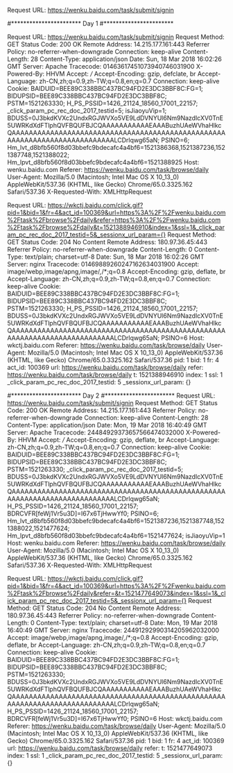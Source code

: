 Request URL: https://wenku.baidu.com/task/submit/signin

#***********************
Day 1
#***********************

Request URL: https://wenku.baidu.com/task/submit/signin
Request Method: GET
Status Code: 200 OK
Remote Address: 14.215.177.161:443
Referrer Policy: no-referrer-when-downgrade
Connection: keep-alive
Content-Length: 28
Content-Type: application/json
Date: Sun, 18 Mar 2018 16:02:26 GMT
Server: Apache
Tracecode: 01463617451073940746031900
X-Powered-By: HHVM
Accept: */*
Accept-Encoding: gzip, defclate, br
Accept-Language: zh-CN,zh;q=0.9,zh-TW;q=0.8,en;q=0.7
Connection: keep-alive
Cookie: BAIDUID=BEE89C338BBC437BC94FD2E3DC3BBF8C:FG=1; BIDUPSID=BEE89C338BBC437BC94FD2E3DC3BBF8C; PSTM=1521263330; H_PS_PSSID=1426_21124_18560_17001_22157; _click_param_pc_rec_doc_2017_testid=5; isJiaoyuVip=1; BDUSS=0J3bkdKVXc2UndxRGJWVXo5VE9LdDVNYUl6Nm9NazdlcXV0TnE5UWRKdXdFTlphQVFBQUFBJCQAAAAAAAAAAAEAAABuzhUAeWVhaHlkcQAAAAAAAAAAAAAAAAAAAAAAAAAAAAAAAAAAAAAAAAAAAAAAAAAAAAAAAAAAAAAAAAAAAAAAAAAAALCDrlqwg65aN; PSINO=6; Hm_lvt_d8bfb560f8d03bbefc9bdecafc4a4bf6=1521386368,1521387236,1521387748,1521388022; Hm_lpvt_d8bfb560f8d03bbefc9bdecafc4a4bf6=1521388925
Host: wenku.baidu.com
Referer: https://wenku.baidu.com/task/browse/daily
User-Agent: Mozilla/5.0 (Macintosh; Intel Mac OS X 10_13_0) AppleWebKit/537.36 (KHTML, like Gecko) Chrome/65.0.3325.162 Safari/537.36
X-Requested-With: XMLHttpRequest



Request URL: https://wkctj.baidu.com/click.gif?pid=1&bid=1&fr=4&act_id=100369&url=https%3A%2F%2Fwenku.baidu.com%2Ftask%2Fbrowse%2Fdaily&refer=https%3A%2F%2Fwenku.baidu.com%2Ftask%2Fbrowse%2Fdaily&t=1521388946910&index=1&ssl=1&_click_param_pc_rec_doc_2017_testid=5&_sessionx_url_param={}
Request Method: GET
Status Code: 204 No Content
Remote Address: 180.97.36.45:443
Referrer Policy: no-referrer-when-downgrade
Content-Length: 0
Content-Type: text/plain; charset=utf-8
Date: Sun, 18 Mar 2018 16:02:26 GMT
Server: nginx
Tracecode: 01469889260247162634031900
Accept: image/webp,image/apng,image/*,*/*;q=0.8
Accept-Encoding: gzip, deflate, br
Accept-Language: zh-CN,zh;q=0.9,zh-TW;q=0.8,en;q=0.7
Connection: keep-alive
Cookie: BAIDUID=BEE89C338BBC437BC94FD2E3DC3BBF8C:FG=1; BIDUPSID=BEE89C338BBC437BC94FD2E3DC3BBF8C; PSTM=1521263330; H_PS_PSSID=1426_21124_18560_17001_22157; BDUSS=0J3bkdKVXc2UndxRGJWVXo5VE9LdDVNYUl6Nm9NazdlcXV0TnE5UWRKdXdFTlphQVFBQUFBJCQAAAAAAAAAAAEAAABuzhUAeWVhaHlkcQAAAAAAAAAAAAAAAAAAAAAAAAAAAAAAAAAAAAAAAAAAAAAAAAAAAAAAAAAAAAAAAAAAAAAAAAAAALCDrlqwg65aN; PSINO=6
Host: wkctj.baidu.com
Referer: https://wenku.baidu.com/task/browse/daily
User-Agent: Mozilla/5.0 (Macintosh; Intel Mac OS X 10_13_0) AppleWebKit/537.36 (KHTML, like Gecko) Chrome/65.0.3325.162 Safari/537.36
pid: 1
bid: 1
fr: 4
act_id: 100369
url: https://wenku.baidu.com/task/browse/daily
refer: https://wenku.baidu.com/task/browse/daily
t: 1521388946910
index: 1
ssl: 1
_click_param_pc_rec_doc_2017_testid: 5
_sessionx_url_param: {}


#***********************
Day 2
#***********************
Request URL: https://wenku.baidu.com/task/submit/signin
Request Method: GET
Status Code: 200 OK
Remote Address: 14.215.177.161:443
Referrer Policy: no-referrer-when-downgrade
Connection: keep-alive
Content-Length: 28
Content-Type: application/json
Date: Mon, 19 Mar 2018 16:40:49 GMT
Server: Apache
Tracecode: 24484929373657566474032000
X-Powered-By: HHVM
Accept: */*
Accept-Encoding: gzip, deflate, br
Accept-Language: zh-CN,zh;q=0.9,zh-TW;q=0.8,en;q=0.7
Connection: keep-alive
Cookie: BAIDUID=BEE89C338BBC437BC94FD2E3DC3BBF8C:FG=1; BIDUPSID=BEE89C338BBC437BC94FD2E3DC3BBF8C; PSTM=1521263330; _click_param_pc_rec_doc_2017_testid=5; BDUSS=0J3bkdKVXc2UndxRGJWVXo5VE9LdDVNYUl6Nm9NazdlcXV0TnE5UWRKdXdFTlphQVFBQUFBJCQAAAAAAAAAAAEAAABuzhUAeWVhaHlkcQAAAAAAAAAAAAAAAAAAAAAAAAAAAAAAAAAAAAAAAAAAAAAAAAAAAAAAAAAAAAAAAAAAAAAAAAAAALCDrlqwg65aN; H_PS_PSSID=1426_21124_18560_17001_22157; BDRCVFR[feWj1Vr5u3D]=I67x6TjHwwYf0; PSINO=6; Hm_lvt_d8bfb560f8d03bbefc9bdecafc4a4bf6=1521387236,1521387748,1521388022,1521477624; Hm_lpvt_d8bfb560f8d03bbefc9bdecafc4a4bf6=1521477624; isJiaoyuVip=1
Host: wenku.baidu.com
Referer: https://wenku.baidu.com/task/browse/daily
User-Agent: Mozilla/5.0 (Macintosh; Intel Mac OS X 10_13_0) AppleWebKit/537.36 (KHTML, like Gecko) Chrome/65.0.3325.162 Safari/537.36
X-Requested-With: XMLHttpRequest

Request URL: https://wkctj.baidu.com/click.gif?pid=1&bid=1&fr=4&act_id=100369&url=https%3A%2F%2Fwenku.baidu.com%2Ftask%2Fbrowse%2Fdaily&refer=&t=1521477649073&index=1&ssl=1&_click_param_pc_rec_doc_2017_testid=5&_sessionx_url_param={}
Request Method: GET
Status Code: 204 No Content
Remote Address: 180.97.36.45:443
Referrer Policy: no-referrer-when-downgrade
Content-Length: 0
Content-Type: text/plain; charset=utf-8
Date: Mon, 19 Mar 2018 16:40:49 GMT
Server: nginx
Tracecode: 24491292990314205962032000
Accept: image/webp,image/apng,image/*,*/*;q=0.8
Accept-Encoding: gzip, deflate, br
Accept-Language: zh-CN,zh;q=0.9,zh-TW;q=0.8,en;q=0.7
Connection: keep-alive
Cookie: BAIDUID=BEE89C338BBC437BC94FD2E3DC3BBF8C:FG=1; BIDUPSID=BEE89C338BBC437BC94FD2E3DC3BBF8C; PSTM=1521263330; BDUSS=0J3bkdKVXc2UndxRGJWVXo5VE9LdDVNYUl6Nm9NazdlcXV0TnE5UWRKdXdFTlphQVFBQUFBJCQAAAAAAAAAAAEAAABuzhUAeWVhaHlkcQAAAAAAAAAAAAAAAAAAAAAAAAAAAAAAAAAAAAAAAAAAAAAAAAAAAAAAAAAAAAAAAAAAAAAAAAAAALCDrlqwg65aN; H_PS_PSSID=1426_21124_18560_17001_22157; BDRCVFR[feWj1Vr5u3D]=I67x6TjHwwYf0; PSINO=6
Host: wkctj.baidu.com
Referer: https://wenku.baidu.com/task/browse/daily
User-Agent: Mozilla/5.0 (Macintosh; Intel Mac OS X 10_13_0) AppleWebKit/537.36 (KHTML, like Gecko) Chrome/65.0.3325.162 Safari/537.36
pid: 1
bid: 1
fr: 4
act_id: 100369
url: https://wenku.baidu.com/task/browse/daily
refer: 
t: 1521477649073
index: 1
ssl: 1
_click_param_pc_rec_doc_2017_testid: 5
_sessionx_url_param: {}